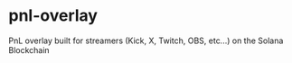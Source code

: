 # pnl-overlay
PnL overlay built for streamers (Kick, X, Twitch, OBS, etc...) on the Solana Blockchain
